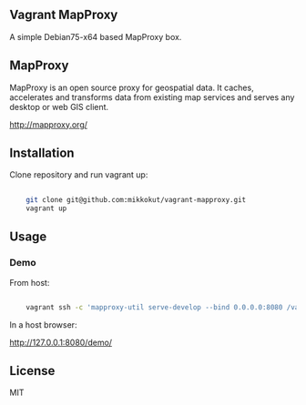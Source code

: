 ## Vagrant MapProxy
A simple Debian75-x64 based MapProxy box.

## MapProxy
MapProxy is an open source proxy for geospatial data. It caches, accelerates and transforms data from existing map services and serves any desktop or web GIS client.

http://mapproxy.org/

## Installation
Clone repository and run vagrant up:
```sh
    
    git clone git@github.com:mikkokut/vagrant-mapproxy.git
    vagrant up

```

## Usage

### Demo
From host:

```sh

	vagrant ssh -c 'mapproxy-util serve-develop --bind 0.0.0.0:8080 /vagrant/mymapproxy/mapproxy.yaml'

```

In a host browser:

http://127.0.0.1:8080/demo/


## License

MIT

